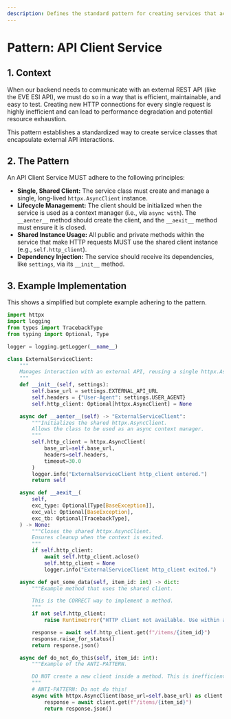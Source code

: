 ```yaml
---
description: Defines the standard pattern for creating services that act as clients to external APIs.
---
```


# Pattern: API Client Service

## 1. Context

When our backend needs to communicate with an external REST API (like the EVE ESI API), we must do so in a way that is efficient, maintainable, and easy to test. Creating new HTTP connections for every single request is highly inefficient and can lead to performance degradation and potential resource exhaustion.

This pattern establishes a standardized way to create service classes that encapsulate external API interactions.

## 2. The Pattern

An API Client Service MUST adhere to the following principles:

- **Single, Shared Client:** The service class must create and manage a single, long-lived `httpx.AsyncClient` instance.
- **Lifecycle Management:** The client should be initialized when the service is used as a context manager (i.e., via `async with`). The `__aenter__` method should create the client, and the `__aexit__` method must ensure it is closed.
- **Shared Instance Usage:** All public and private methods within the service that make HTTP requests MUST use the shared client instance (e.g., `self.http_client`).
- **Dependency Injection:** The service should receive its dependencies, like `settings`, via its `__init__` method.

## 3. Example Implementation

This shows a simplified but complete example adhering to the pattern.

```python
import httpx
import logging
from types import TracebackType
from typing import Optional, Type

logger = logging.getLogger(__name__)

class ExternalServiceClient:
    """
    Manages interaction with an external API, reusing a single httpx.AsyncClient.
    """
    def __init__(self, settings):
        self.base_url = settings.EXTERNAL_API_URL
        self.headers = {"User-Agent": settings.USER_AGENT}
        self.http_client: Optional[httpx.AsyncClient] = None

    async def __aenter__(self) -> "ExternalServiceClient":
        """Initializes the shared httpx.AsyncClient.
        Allows the class to be used as an async context manager.
        """
        self.http_client = httpx.AsyncClient(
            base_url=self.base_url,
            headers=self.headers,
            timeout=30.0
        )
        logger.info("ExternalServiceClient http_client entered.")
        return self

    async def __aexit__(
        self,
        exc_type: Optional[Type[BaseException]],
        exc_val: Optional[BaseException],
        exc_tb: Optional[TracebackType],
    ) -> None:
        """Closes the shared httpx.AsyncClient.
        Ensures cleanup when the context is exited.
        """
        if self.http_client:
            await self.http_client.aclose()
            self.http_client = None
            logger.info("ExternalServiceClient http_client exited.")

    async def get_some_data(self, item_id: int) -> dict:
        """Example method that uses the shared client.

        This is the CORRECT way to implement a method.
        """
        if not self.http_client:
            raise RuntimeError("HTTP client not available. Use within an 'async with' block.")

        response = await self.http_client.get(f"/items/{item_id}")
        response.raise_for_status()
        return response.json()

    async def do_not_do_this(self, item_id: int):
        """Example of the ANTI-PATTERN.

        DO NOT create a new client inside a method. This is inefficient.
        """
        # ANTI-PATTERN: Do not do this!
        async with httpx.AsyncClient(base_url=self.base_url) as client:
            response = await client.get(f"/items/{item_id}")
            return response.json()

```
